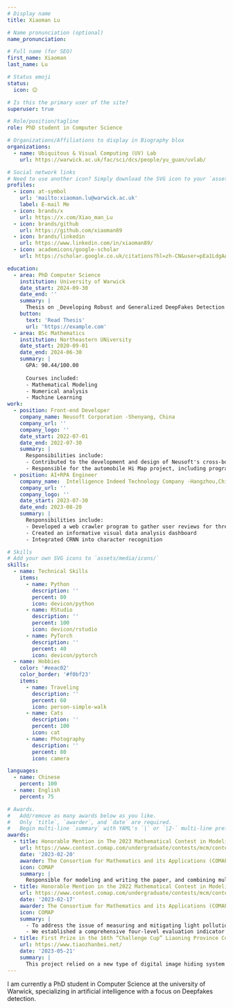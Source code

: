 ```yaml
---
# Display name
title: Xiaoman Lu

# Name pronunciation (optional)
name_pronunciation: 

# Full name (for SEO)
first_name: Xiaoman
last_name: Lu

# Status emoji
status:
  icon: 😊

# Is this the primary user of the site?
superuser: true

# Role/position/tagline
role: PhD student in Computer Science

# Organizations/Affiliations to display in Biography blox
organizations:
  - name: Ubiquitous & Visual Computing (UV) Lab
    url: https://warwick.ac.uk/fac/sci/dcs/people/yu_guan/uvlab/

# Social network links
# Need to use another icon? Simply download the SVG icon to your `assets/media/icons/` folder.
profiles:
  - icon: at-symbol
    url: 'mailto:xiaoman.lu@warwick.ac.uk'
    label: E-mail Me
  - icon: brands/x
    url: https://x.com/Xiao_man_Lu
  - icon: brands/github
    url: https://github.com/xiaoman89
  - icon: brands/linkedin
    url: https://www.linkedin.com/in/xiaoman89/
  - icon: academicons/google-scholar
    url: https://scholar.google.co.uk/citations?hl=zh-CN&user=pEa1LdgAAAAJ

education:
  - area: PhD Computer Science
    institution: University of Warwick
    date_start: 2024-09-30
    date_end: ''
    summary: |
      Thesis on _Developing Robust and Generalized DeepFakes Detection Algorithms_. Supervised by [Prof Guan Yu](https://warwick.ac.uk/fac/sci/dcs/people/yu_guan/).
    button:
      text: 'Read Thesis'
      url: 'https://example.com'
  - area: BSc Mathematics
    institution: Northeastern UNiversity
    date_start: 2020-09-01
    date_end: 2024-06-30
    summary: |
      GPA: 90.44/100.00
      
      Courses included:
      - Mathematical Modeling
      - Numerical analysis
      - Machine Learning
work:
  - position: Front-end Developer
    company_name: Neusoft Corporation -Shenyang, China
    company_url: ''
    company_logo: ''
    date_start: 2022-07-01
    date_end: 2022-07-30
    summary: |
      Responsibilities include:
      - Contributed to the development and design of Neusoft's cross-border e-commerce platform
      - Responsible for the automobile Hi Map project, including programming the front-end of the electronic map, and realizing the functions of automatic location marking and generating the optimal route, etc.
  - position: AI+RPA Engineer
    company_name:  Intelligence Indeed Technology Company -Hangzhou,China
    company_url: ''
    company_logo: ''
    date_start: 2023-07-30
    date_end: 2023-08-20
    summary: |
      Responsibilities include:
      - Developed a web crawler program to gather user reviews for three different mobile products
      - Created an informative visual data analysis dashboard
      - Integrated CRNN into character recognition

# Skills
# Add your own SVG icons to `assets/media/icons/`
skills:
  - name: Technical Skills
    items:
      - name: Python
        description: ''
        percent: 80
        icon: devicon/python
      - name: RStudio
        description: ''
        percent: 100
        icon: devicon/rstudio
      - name: PyTorch
        description: ''
        percent: 40
        icon: devicon/pytorch
  - name: Hobbies
    color: '#eeac02'
    color_border: '#f0bf23'
    items:
      - name: Traveling
        description: ''
        percent: 60
        icon: person-simple-walk
      - name: Cats
        description: ''
        percent: 100
        icon: cat
      - name: Photography
        description: ''
        percent: 80
        icon: camera

languages:
  - name: Chinese
    percent: 100
  - name: English
    percent: 75

# Awards.
#   Add/remove as many awards below as you like.
#   Only `title`, `awarder`, and `date` are required.
#   Begin multi-line `summary` with YAML's `|` or `|2-` multi-line prefix and indent 2 spaces below.
awards:
  - title: Honorable Mention in The 2023 Mathematical Contest in Modeling (MCM)
    url: https://www.contest.comap.com/undergraduate/contests/mcm/contests/2023/results/
    date: '2023-02-20'
    awarder: The Consortium for Mathematics and its Applications (COMAP) 
    icon: COMAP
    summary: |
      Responsible for modeling and writing the paper, and combining multiple linear regression prediction and entropy weighting-TOPSIS method to establish statistical indicators and build a model for predicting forest CO2 emissions.
  - title: Honorable Mention in the 2022 Mathematical Contest in Modeling (MCM)
    url: https://www.contest.comap.com/undergraduate/contests/mcm/contests/2022/results/
    date: '2023-02-17'
    awarder: The Consortium for Mathematics and its Applications (COMAP) 
    icon: COMAP
    summary: |
      - To address the issue of measuring and mitigating light pollution in diverse locations, we have developed two distinct models: the Light Pollution Level Evaluation Model and the Optimal Light Pollution Intervention Model.
      - We established a comprehensive four-level evaluation indicator system, acquired the central standard value matrix through the K-means clustering algorithm, and the Entropy-weighted TOPSIS method. These efforts culminated in the successful completion of our research article titled Chasing Better Strategies for Light Pollution Intervention.
  - title: First Prize in the 16th “Challenge Cup” Liaoning Province College Students Extracurricular Academic and Technological Works
    url: https://www.tiaozhanbei.net/
    date: '2023-05-21'
    summary: |
      This project relied on a new type of digital image hiding system with strong robustness as the core product, and promoted the image hiding technology in the form of Web pages and cell phone applications, so as to encrypt the personal and corporate information, thus realizing the purpose of information security.
---
```


I am currently a PhD student in Computer Science at the university of Warwick, specializing in artificial intelligence with a focus on Deepfakes detection.
